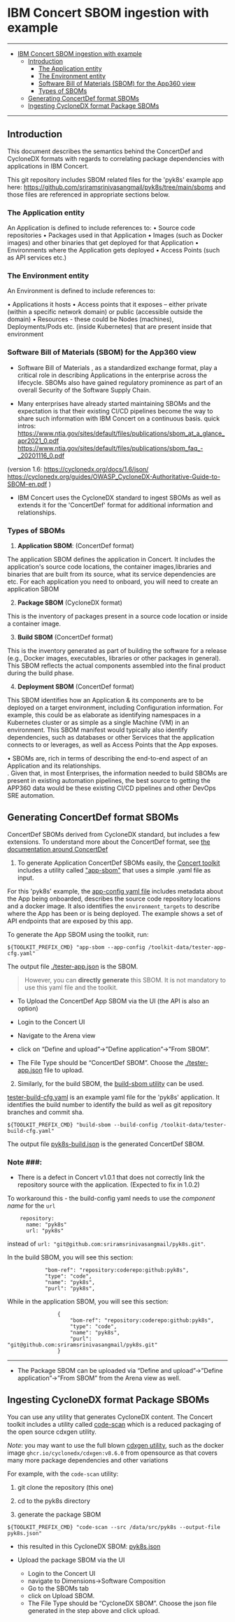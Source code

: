 

# IBM Concert SBOM ingestion with example

---

- [IBM Concert SBOM ingestion with example](#ibm-concert-sbom-ingestion-with-example)
  - [Introduction](#introduction)
    - [The Application entity](#the-application-entity)
    - [The Environment entity](#the-environment-entity)
    - [Software Bill of Materials (SBOM) for the App360 view](#software-bill-of-materials-sbom-for-the-app360-view)
    - [Types of SBOMs](#types-of-sboms)
  - [Generating ConcertDef format SBOMs](#generating-concertdef-format-sboms)
  - [Ingesting CycloneDX format Package SBOMs](#ingesting-cyclonedx-format-package-sboms)


---

## Introduction

This document describes the semantics behind the ConcertDef and CycloneDX formats with regards to correlating package dependencies with applications in IBM Concert.

This git repository includes SBOM related files for the 'pyk8s' example app here: https://github.com/sriramsrinivasangmail/pyk8s/tree/main/sboms and those files are referenced in appropriate sections below.

### The Application entity

An Application is defined to include references to:
•	Source code repositories
•	Packages used in that Application
•	Images (such as Docker images) and other binaries that get deployed for that Application
•	Environments where the Application gets deployed
•	Access Points (such as API services etc.) 

### The Environment entity

An Environment is defined to include references to:

•	Applications it hosts
•	Access points that it exposes – either private (within a specific network domain) or public (accessible outside the domain)
•	Resources  - these could be Nodes (machines),  Deployments/Pods etc. (inside Kubernetes) that are present inside that environment

### Software Bill of Materials (SBOM) for the App360 view

- 	Software Bill of Materials , as a standardized exchange format, play a critical role in describing Applications in the enterprise across the lifecycle.  SBOMs also have gained regulatory prominence as part of an overall Security of the Software Supply Chain. 

-  Many enterprises have already started maintaining SBOMs and the expectation is that their existing CI/CD pipelines become the way to share such information with IBM Concert on a continuous basis.
 quick intros: https://www.ntia.gov/sites/default/files/publications/sbom_at_a_glance_apr2021_0.pdf    https://www.ntia.gov/sites/default/files/publications/sbom_faq_-_20201116_0.pdf 

(version 1.6:  https://cyclonedx.org/docs/1.6/json/
https://cyclonedx.org/guides/OWASP_CycloneDX-Authoritative-Guide-to-SBOM-en.pdf ) 

- IBM Concert uses the CycloneDX standard to ingest SBOMs as well as extends it for the 'ConcertDef' format for additional information and relationships.

### Types of SBOMs

1) **Application SBOM**:  (ConcertDef format)

The application SBOM  defines the application in Concert.  It includes the application's source code locations, the container images,libraries and binaries that are built from its source, what its service dependencies are etc.  For each application you need to onboard, you will need to create an application SBOM

2)	**Package SBOM**  (CycloneDX format) 

This is the inventory of packages present in a source code location or inside a container image. 

3)  **Build SBOM**  (ConcertDef format)

This is the inventory generated as part of building the software for a release (e.g., Docker images, executables, libraries or other packages in general). This SBOM reflects the actual components assembled into the final product during the build phase.

4)	**Deployment SBOM**  (ConcertDef format)

This SBOM identifies how an Application & its components are to be deployed on a target environment, including Configuration information.  For example, this could be as elaborate as identifying namespaces in a Kubernetes cluster or as simple as a single Machine (VM) in an environment.  This SBOM manifest would typically also identify dependencies, such as databases or other Services that the application connects to or leverages, as well as Access Points that the App exposes. 

•	SBOMs are, rich in terms of describing the end-to-end aspect of an Application and its relationships.  
.	Given that, in most Enterprises, the information needed to build SBOMs are present in existing automation pipelines, the best source to getting the APP360 data would be these existing CI/CD pipelines and other DevOps SRE automation.


## Generating ConcertDef format SBOMs

ConcertDef SBOMs derived from CycloneDX standard, but includes a few extensions.  To understand more about the ConcertDef format, see [the documentation around ConcertDef](https://www.ibm.com/docs/en/concert?topic=topology-generating-concert-defined-sbom)

1) To generate Application ConcertDef SBOMs easily, the [Concert toolkit](https://www.ibm.com/docs/en/concert?topic=started-using-concert-toolkit#using_the_concert_toolkit__title__3) includes a utility called ["app-sbom"](https://www.ibm.com/docs/en/concert?topic=toolkit-list-utilities#toolkit_utilities_list__title__7) that uses a simple .yaml file as input. 

For this 'pyk8s' example, the [app-config yaml file](./tester-app-cfg.yaml) includes metadata about the App being onboarded, describes the source code repository locations and a docker image. It also identifies the `environment_targets` to describe where the App has been or is being deployed. The example shows a set of API endpoints that are exposed by this app. 

To generate the App SBOM using the toolkit, run:
 
`${TOOLKIT_PREFIX_CMD} "app-sbom --app-config /toolkit-data/tester-app-cfg.yaml"`

The output file [./tester-app.json](./tester-app.json) is the SBOM. 

> However, you can **directly generate** this SBOM. It is not mandatory to use this yaml file and the toolkit. 

 - To Upload the ConcertDef App SBOM via the UI (the API is also an option)

  -	Login to the Concert UI
  -	Navigate to the Arena view
  -	click on “Define and upload”->”Define application”->”From SBOM”. 
  -	The File Type should be “ConcertDef SBOM”. Choose the [./tester-app.json](./tester-app.json) file to upload.


2) Similarly, for the build SBOM, the [build-sbom utility](https://www.ibm.com/docs/en/concert?topic=toolkit-list-utilities#toolkit_utilities_list__title__5) can be used.

[tester-build-cfg.yaml](./tester-build-cfg.yaml) is an example yaml file for the 'pyk8s' application.  It identifies the build number to identify the build as well as git repository branches and commit sha.

`${TOOLKIT_PREFIX_CMD} "build-sbom --build-config /toolkit-data/tester-build-cfg.yaml"` 

The output file [pyk8s-build.json](./pyk8s-build.json) is the generated ConcertDef SBOM. 

### Note ###: 

- There is a defect in Concert v1.0.1 that does not correctly link the repository source with the application. (Expected to fix in 1.0.2)

To workaround this - the build-config yaml needs to use the _component name_ for the `url`

```
    repository:
      name: "pyk8s"
      url: "pyk8s"
```

instead of `url: "git@github.com:sriramsrinivasangmail/pyk8s.git"`.

In the build SBOM, you will see this section:

```
            "bom-ref": "repository:coderepo:github:pyk8s",
            "type": "code",
            "name": "pyk8s",
            "purl": "pyk8s",
```

While in the application SBOM, you will see this section:

```
                {
                    "bom-ref": "repository:coderepo:github:pyk8s",
                    "type": "code",
                    "name": "pyk8s",
                    "purl": "git@github.com:sriramsrinivasangmail/pyk8s.git"
                }
```

---

- The Package SBOM can be uploaded via “Define and upload”->”Define application”->”From SBOM” from the Arena view as well.

## Ingesting CycloneDX format Package SBOMs

You can use any utility that generates CycloneDX content. The Concert toolkit includes a utility called [code-scan](https://www.ibm.com/docs/en/concert?topic=toolkit-list-utilities#toolkit_utilities_list__title__2) which is a reduced packaging of the open source cdxgen utility. 

_Note_: you may want to use the full blown [cdxgen utility](https://cyclonedx.github.io/cdxgen/#/CLI?id=installing), such as the docker image `ghcr.io/cyclonedx/cdxgen:v8.6.0` from opensource as that covers many more package dependencies and other variations  

For example, with the `code-scan` utility:

1) git clone the repository (this one)

2) cd to the pyk8s directory

3) generate the package SBOM

`${TOOLKIT_PREFIX_CMD} "code-scan --src /data/src/pyk8s --output-file pyk8s.json"`

- this resulted in this CycloneDX SBOM: [pyk8s.json](./pyk8s.json) 

- Upload the package SBOM via the UI
  -	Login to the Concert UI
  -	navigate to Dimensions->Software Composition
  -	Go to the SBOMs tab
  -	click on Upload SBOM.
  - The File Type should be “CycloneDX SBOM”. Choose the json file generated in the step above and click upload.


